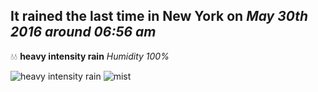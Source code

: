 ## It rained the last time in New York on *May 30th 2016 around 06:56 am*
💧💧  **heavy intensity rain** *Humidity 100%*

![heavy intensity rain](http://openweathermap.org/img/w/10n.png) ![mist](http://openweathermap.org/img/w/50n.png)
